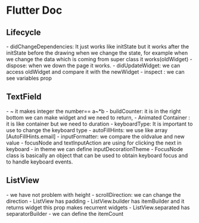 # Flutter Doc

<h2>Lifecycle</h2>
- didChangeDependencies: It just works like initState but it works after the initState before the drawing when we change the state, for example when we change the data which is coming from super class it works(oldWidget)
- dispose: when we down the page it works.
- didUpdateWidget: we can access oldWidget and compare it with the newWidget
- inspect : we can see variables prop
<h2>TextField</h2>
- ~ it makes integer the number== a~*b
- buildCounter: it is in the right bottom we can make widget and we need to return, 
- Animated Container : it is like container but we need to duration
- keyboardType: It is important to use to change the keyboard type
- autoFillHints: we use like array [AutoFillHints.email]
- inputFormatter: we compare the oldvalue and new value
- focusNode and textInputAction are using for clicking the next in keyboard
- in theme we can define inputDecorationTheme
- FocusNode class is basically an object that can be used to obtain keyboard focus and to handle keyboard events.
<h2> ListView</h2>
- we have not problem with height
- scrollDirection: we can change the direction
- ListView has padding 
- ListView.builder has itemBuilder and it returns widget this prop makes recurrent widgets
- ListView.separated has separatorBuilder
- we can define the itemCount

